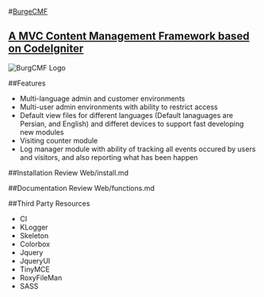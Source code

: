 #[BurgeCMF](http://burge.ir/BurgeCMF)
##	[A MVC Content Management Framework based on CodeIgniter](http://burge.ir/BurgeCMF)

![BurgCMF Logo](http://burge.ir/BurgeCMF/logo-back-white.jpg)

##Features
* Multi-language admin and customer environments
* Multi-user admin environments with ability to restrict access
* Default view files for different languages (Default lanaguages are Persian, and English) and differet devices to support fast developing new modules
* Visiting counter module 
* Log manager module with ability of tracking all events occured by users and visitors, and also reporting what has been happen

##Installation
Review Web/install.md

##Documentation
Review Web/functions.md 

##Third Party Resources
* CI
* KLogger
* Skeleton 
* Colorbox
* Jquery
* JqueryUI 
* TinyMCE  
* RoxyFileMan 
* SASS